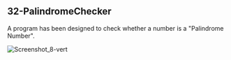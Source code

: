 ## 32-PalindromeChecker
A program has been designed to check whether a number is a "Palindrome Number".

![Screenshot_8-vert](https://user-images.githubusercontent.com/57245919/130316438-4316b900-4ef7-4d75-b836-c1b071b07bca.jpg)


